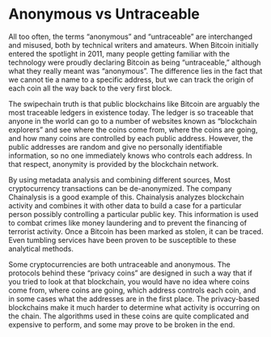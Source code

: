 # Anonymous vs Untraceable

All too often, the terms “anonymous” and “untraceable” are interchanged and misused, both by technical writers and amateurs. When Bitcoin initially entered the spotlight in 2011, many people getting familiar with the technology were proudly declaring Bitcoin as being “untraceable,” although what they really meant was “anonymous”. The difference lies in the fact that we cannot tie a name to a specific address, but we can track the origin of each coin all the way back to the very first block.

The swipechain truth is that public blockchains like Bitcoin are arguably the most traceable ledgers in existence today. The ledger is so traceable that anyone in the world can go to a number of websites known as “blockchain explorers” and see where the coins come from, where the coins are going, and how many coins are controlled by each public address. However, the public addresses are random and give no personally identifiable information, so no one immediately knows who controls each address. In that respect, anonymity is provided by the blockchain network.

By using metadata analysis and combining different sources, Most cryptocurrency transactions can be de-anonymized. The company Chainalysis is a good example of this. Chainalysis analyzes blockchain activity and combines it with other data to build a case for a particular person possibly controlling a particular public key. This information is used to combat crimes like money laundering and to prevent the financing of terrorist activity. Once a Bitcoin has been marked as stolen, it can be traced. Even tumbling services have been proven to be susceptible to these analytical methods.

Some cryptocurrencies are both untraceable and anonymous. The protocols behind these “privacy coins” are designed in such a way that if you tried to look at that blockchain, you would have no idea where coins come from, where coins are going, which address controls each coin, and in some cases what the addresses are in the first place. The privacy-based blockchains make it much harder to determine what activity is occurring on the chain. The algorithms used in these coins are quite complicated and expensive to perform, and some may prove to be broken in the end.
